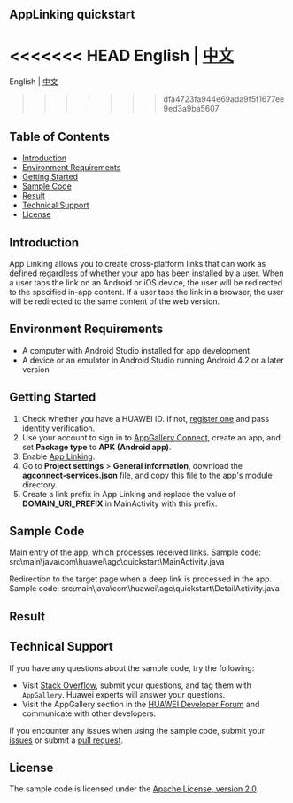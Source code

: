 ## AppLinking quickstart

<<<<<<< HEAD
English | [中文](https://github.com/AppGalleryConnect/agc-demos/blob/main/Android/applinking/README_ZH.md)
=======
English | [中文]()
>>>>>>> dfa4723fa944e69ada9f5f1677ee9ed3a9ba5607

## Table of Contents

 * [Introduction](#Introduction)
 * [Environment Requirements](#environment-requirements)
 * [Getting Started](#getting-started)
 * [Sample Code](#sample-Code)
 * [Result](#result)
 * [Technical Support](#technical-support)
 * [License](#license)

## Introduction
App Linking allows you to create cross-platform links that can work as defined regardless of whether your app has been installed by a user. When a user taps the link on an Android or iOS device, the user will be redirected to the specified in-app content. If a user taps the link in a browser, the user will be redirected to the same content of the web version.

## Environment Requirements
* A computer with Android Studio installed for app development
* A device or an emulator in Android Studio running Android 4.2 or a later version 

## Getting Started
1. Check whether you have a HUAWEI ID. If not, [register one](https://developer.huawei.com/consumer/en/doc/start/registration-and-verification-0000001053628148) and pass identity verification.
2. Use your account to sign in to [AppGallery Connect](https://developer.huawei.com/consumer/en/service/josp/agc/index.html#/), create an app, and set **Package type** to **APK (Android app)**.
3. Enable [App Linking](https://developer.huawei.com/consumer/en/doc/development/AppGallery-connect-Guides/agc-applinking-introduction-0000001054143215).
4. Go to **Project settings** > **General information**, download the **agconnect-services.json** file, and copy this file to the app's module directory.
5. Create a link prefix in App Linking and replace the value of **DOMAIN_URI_PREFIX** in MainActivity with this prefix.

## Sample Code

Main entry of the app, which processes received links.
Sample code: src\main\java\com\huawei\agc\quickstart\MainActivity.java

Redirection to the target page when a deep link is processed in the app.
Sample code: src\main\java\com\huawei\agc\quickstart\DetailActivity.java

## Result


## Technical Support
If you have any questions about the sample code, try the following:  
- Visit [Stack Overflow](https://stackoverflow.com/users/14194729/appgallery-connect), submit your questions, and tag them with `AppGallery`. Huawei experts will answer your questions.  
- Visit the AppGallery section in the [HUAWEI Developer Forum](https://forums.developer.huawei.com/forumPortal/en/home?fid=0101188387844930001) and communicate with other developers.

If you encounter any issues when using the sample code, submit your [issues](https://github.com/AppGalleryConnect/agc-demos/issues) or submit a [pull request](https://github.com/AppGalleryConnect/agc-demos/pulls).

## License
The sample code is licensed under the [Apache License, version 2.0](https://www.apache.org/licenses/LICENSE-2.0).
